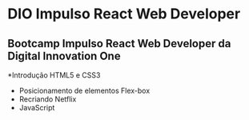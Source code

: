 # DIO Impulso React Web Developer
## Bootcamp Impulso React Web Developer da Digital Innovation One


*Introdução HTML5 e CSS3
* Posicionamento de elementos Flex-box
* Recriando Netflix
* JavaScript


